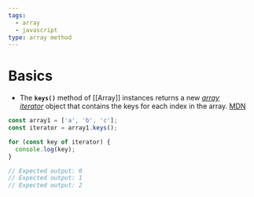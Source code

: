 ```yaml
---
tags:
  - array
  - javascript
type: array method
---
```

# Basics
- The **`keys()`** method of [[Array]] instances returns a new _[array iterator](https://developer.mozilla.org/en-US/docs/Web/JavaScript/Reference/Global_Objects/Iterator)_ object that contains the keys for each index in the array. [MDN](https://developer.mozilla.org/en-US/docs/Web/JavaScript/Reference/Global_Objects/Array/keys)
```javascript
const array1 = ['a', 'b', 'c'];
const iterator = array1.keys();

for (const key of iterator) {
  console.log(key);
}

// Expected output: 0
// Expected output: 1
// Expected output: 2
```
